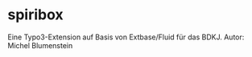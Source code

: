 # spiribox
Eine Typo3-Extension auf Basis von Extbase/Fluid für das BDKJ.
Autor: Michel Blumenstein
